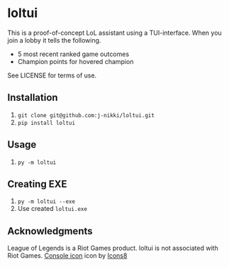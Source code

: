 # loltui

This is a proof-of-concept LoL assistant using a TUI-interface. When you join a lobby it tells the following.

- 5 most recent ranked game outcomes
- Champion points for hovered champion

See LICENSE for terms of use.

## Installation

1. `git clone git@github.com:j-nikki/loltui.git`
2. `pip install loltui`

## Usage

1. `py -m loltui`

## Creating EXE

1. `py -m loltui --exe`
2. Use created `loltui.exe`

## Acknowledgments

League of Legends is a Riot Games product. loltui is not associated with Riot Games.
<a target="_blank" href="https://icons8.com/icons/set/console">Console icon</a> icon by <a target="_blank" href="https://icons8.com">Icons8</a>
